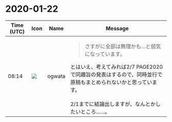 # 2020-01-22

|Time (UTC)|Icon|Name|Message|
|---|---|---|---|
|08:14|![](https://avatars.slack-edge.com/2019-11-22/845042642576_070441337abaca9fb7b3_72.png)|ogwata|<blockquote>さすがに全部は無理かも…と弱気になっています。</blockquote>とはいえ、考えてみれば2/7 PAGE2020で同趣旨の発表はするので、同時並行で原稿もまとめられないかと思っています。<br><br>2/1までに結論出しますが、なんとかしたいところ……。|
